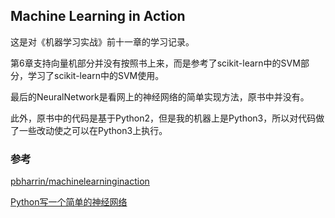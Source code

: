 ## Machine Learning in Action
这是对《机器学习实战》前十一章的学习记录。

第6章支持向量机部分并没有按照书上来，而是参考了scikit-learn中的SVM部分，学习了scikit-learn中的SVM使用。

最后的NeuralNetwork是看网上的神经网络的简单实现方法，原书中并没有。

此外，原书中的代码是基于Python2，但是我的机器上是Python3，所以对代码做了一些改动使之可以在Python3上执行。

### 参考
[pbharrin/machinelearninginaction](https://github.com/pbharrin/machinelearninginaction)

[Python写一个简单的神经网络](https://blog.csdn.net/sunlanchang/article/details/71791628)